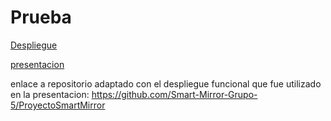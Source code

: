 # Prueba

[Despliegue](https://smartmirrorgrupo5.azurewebsites.net/)

[presentacion](https://view.genial.ly/657b3477fc56ac0014520e4f/interactive-content-smart-mirror)

enlace a repositorio adaptado con el despliegue funcional que fue utilizado en la presentacion: https://github.com/Smart-Mirror-Grupo-5/ProyectoSmartMirror
